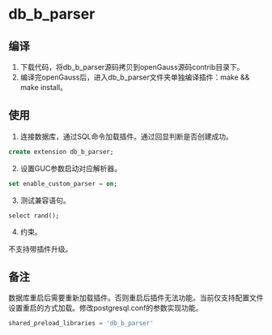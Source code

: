 # db_b_parser

## 编译
1. 下载代码，将db_b_parser源码拷贝到openGauss源码contrib目录下。
2. 编译完openGauss后，进入db_b_parser文件夹单独编译插件：make && make install。
## 使用
1. 连接数据库，通过SQL命令加载插件。通过回显判断是否创建成功。
```sql
create extension db_b_parser;
```
2. 设置GUC参数启动对应解析器。
```sql
set enable_custom_parser = on;
```
3. 测试兼容语句。
```
select rand();
```
4. 约束。

不支持带插件升级。
## 备注
数据库重启后需要重新加载插件。否则重启后插件无法功能。当前仅支持配置文件设置重启的方式加载。修改postgresql.conf的参数实现功能。
```sql
shared_preload_libraries = 'db_b_parser' 
```